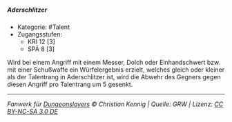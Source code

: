 <!---
Dies ist ein Fanwerk für DUNGEONSLAYERS © von Christian Kennig

Quellen:      [Dungeonslayers Grundregelwerk](https://dungeonslayers.net/download/Dungeonslayers4.pdf)
              [Talentbeschreibungen](https://www.f-space.de/ds4/tools-talentcards.html)
License:      [CC-BY-NC-SA 4.0](https://creativecommons.org/licenses/by-nc-sa/4.0/deed.de)
Richtlinien:  [Fanwerkrichtlinien](https://www.dungeonslayers.net/fanwerk-richtlinien/)
Autor:        Zauberlehrling
-->

##### Aderschlitzer

- Kategorie: #Talent
- Zugangsstufen:
  - KRI 12 [3]
  - SPÄ 8 [3]

Wird bei einem Angriff mit einem Messer, Dolch oder Einhandschwert bzw. mit einer Schußwaffe ein Würfelergebnis erzielt, welches gleich oder kleiner als der Talentrang in Aderschlitzer ist, wird die Abwehr des Gegners gegen diesen Angriff pro Talentrang um 5 gesenkt.

---

_Fanwerk für [Dungeonslayers](https://www.dungeonslayers.net/) © Christian Kennig | Quelle: GRW | Lizenz: [CC BY-NC-SA 3.0 DE](https://creativecommons.org/licenses/by-nc-sa/3.0/de/)_

